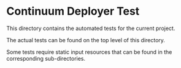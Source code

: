 # Continuum Deployer Test

This directory contains the automated tests for the current project.

The actual tests can be found on the top level of this directory.

Some tests require static input resources that can be found in the corresponding sub-directories.
